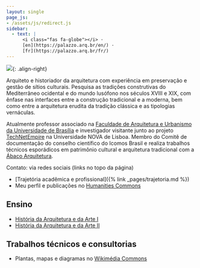 ```yaml
---
layout: single
page_js:
- /assets/js/redirect.js
sidebar:
  - text: |
      <i class="fas fa-globe"></i> ·
      [en](https://palazzo.arq.br/en/) ·
      [fr](https://palazzo.arq.br/fr/)
---
```


![](https://hcommons.org/app/uploads/sites/1001018/2021/05/pp-0535.jpg){: .align-right}

Arquiteto e historiador da arquitetura com experiência em
preservação e gestão de sítios culturais. Pesquisa as tradições
construtivas do Mediterrâneo ocidental e do mundo lusófono nos séculos
<span class="smallcaps">XVIII</span> e <span
class="smallcaps">XIX</span>, com ênfase nas interfaces entre a
construção tradicional e a moderna, bem como entre a arquitetura
erudita da tradição clássica e as tipologias vernáculas.

Atualmente professor associado na [Faculdade de Arquitetura e
Urbanismo da Universidade de Brasília](http://www.fau.unb.br) e
investigador visitante junto ao projeto
[TechNetEmpire](http://technetempire.fcsh.unl.pt/) na Universidade
<span class="smallcaps">NOVA</span> de Lisboa. Membro do Comitê de documentação do
conselho científico do Icomos Brasil e realiza trabalhos técnicos
esporádicos em patrimônio cultural e arquitetura tradicional com a
[Ábaco Arquitetura](https://www.abaco-arquitetura.com.br).

Contato: via redes sociais (links no topo da página)

- [Trajetória acadêmica e profissional]({% link _pages/trajetoria.md %})
- Meu perfil e publicações no [Humanities Commons](https://sah.hcommons.org/members/palazzo/)

## Ensino ##

- [História da Arquitetura e da Arte I](/tau0005/)
- [História da Arquitetura e da Arte II](/tau0006/)

## Trabalhos técnicos e consultorias ##

- Plantas, mapas e diagramas no [Wikimédia Commons](https://commons.wikimedia.org/wiki/User:Arqpalazzo?uselang=pt)

